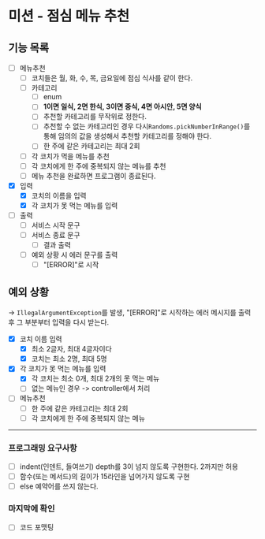# 미션 - 점심 메뉴 추천
## 기능 목록

- [ ]  메뉴추천
   - [ ]  코치들은 월, 화, 수, 목, 금요일에 점심 식사를 같이 한다.
   - [ ]  카테고리
      - [ ]  enum
      - [ ]  **1이면 일식, 2면 한식, 3이면 중식, 4면 아시안, 5면 양식**
      - [ ]  추천할 카테고리를 무작위로 정한다.
      - [ ]  추천할 수 없는 카테고리인 경우 다시`Randoms.pickNumberInRange()`를 통해 임의의 값을 생성해서 추천할 카테고리를 정해야 한다.
      - [ ]  한 주에 같은 카테고리는 최대 2회
   - [ ]  각 코치가 먹을 메뉴를 추천
   - [ ]  각 코치에게 한 주에 중복되지 않는 메뉴를 추천
   - [ ]  메뉴 추천을 완료하면 프로그램이 종료된다.
- [x]  입력
   - [x]  코치의 이름을 입력
   - [x]  각 코치가 못 먹는 메뉴를 입력
- [ ]  출력
   - [ ]  서비스 시작 문구
   - [ ]  서비스 종료 문구
      - [ ]  결과 출력
   - [ ]  예외 상황 시 에러 문구를 출력
      - [ ]  "[ERROR]"로 시작

## 예외 상황

→ `IllegalArgumentException`를 발생, "[ERROR]"로 시작하는 에러 메시지를 출력 후 그 부분부터 입력을 다시 받는다.

- [x]  코치 이름 입력
   - [x]  최소 2글자, 최대 4글자이다
   - [x]  코치는 최소 2명, 최대 5명
- [x]  각 코치가 못 먹는 메뉴를 입력
   - [x]  각 코치는 최소 0개, 최대 2개의 못 먹는 메뉴
   - [ ]  없는 메뉴인 경우 -> controller에서 처리
- [ ]  메뉴추천
   - [ ]  한 주에 같은 카테고리는 최대 2회
   - [ ]  각 코치에게 한 주에 중복되지 않는 메뉴
---

### 프로그래밍 요구사항

- [ ]  indent(인덴트, 들여쓰기) depth를 3이 넘지 않도록 구현한다. 2까지만 허용
- [ ]  함수(또는 메서드)의 길이가 15라인을 넘어가지 않도록 구현
- [ ]  else 예약어를 쓰지 않는다.

### 마지막에 확인

- [ ]  코드 포맷팅